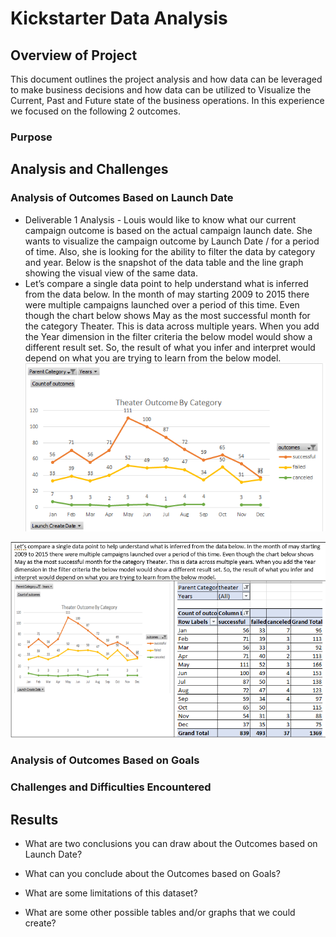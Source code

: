 # Kickstarter Data Analysis
## Overview of Project
This document outlines the project analysis and how data can be leveraged to make business decisions and how data can be utilized to Visualize the Current, Past and Future state of the business operations. In this experience we focused on the following 2 outcomes.

### Purpose

## Analysis and Challenges
### Analysis of Outcomes Based on Launch Date
* Deliverable 1 Analysis - Louis would like to know what our current campaign outcome is based on the actual campaign launch date. She wants to visualize the campaign outcome by Launch Date / for a period of time. Also, she is looking for the ability to filter the data by category and year. Below is the snapshot of the data table and the line graph showing the visual view of the same data. 
* Let’s compare a single data point to help understand what is inferred from the data below. In the month of may starting 2009 to 2015 there were multiple campaigns launched over a period of this time. Even though the chart below shows May as the most successful month for the category Theater. This is data across multiple years. When you add the Year dimension in the filter criteria the below model would show a different result set. So, the result of what you infer and interpret would depend on what you are trying to learn from the below model. 
![OutcomesBasedOnLaunchDateANDCategory](/Resources/Theater_Outcome_Vs_Launch.png)

![GraphVsDataviewAnalysis](/Resources/LaunchDateOutcomeAnalysis.png)



### Analysis of Outcomes Based on Goals

### Challenges and Difficulties Encountered

## Results

- What are two conclusions you can draw about the Outcomes based on Launch Date?

- What can you conclude about the Outcomes based on Goals?

- What are some limitations of this dataset?

- What are some other possible tables and/or graphs that we could create?
